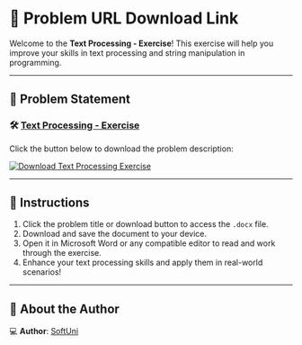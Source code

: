 # 📝 Problem URL Download Link

Welcome to the **Text Processing - Exercise**! This exercise will help you improve your skills in text processing and string manipulation in programming.

---

## 📄 Problem Statement

### 🛠️ [Text Processing - Exercise](https://github.com/user-attachments/files/17949629/TextProcessingExercise.docx)
Click the button below to download the problem description:

[![Download Text Processing Exercise](https://img.shields.io/badge/Download-Text_Processing_Exercise-blue?style=for-the-badge&logo=microsoftword)](https://github.com/user-attachments/files/17949629/TextProcessingExercise.docx)

---

## 📌 Instructions
1. Click the problem title or download button to access the `.docx` file.
2. Download and save the document to your device.
3. Open it in Microsoft Word or any compatible editor to read and work through the exercise.
4. Enhance your text processing skills and apply them in real-world scenarios!

---


## 👤 About the Author

💻 **Author**: [SoftUni](https://softuni.bg/) 

